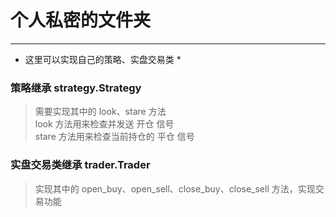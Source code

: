 # 个人私密的文件夹

----

* 这里可以实现自己的策略、实盘交易类 *

### 策略继承 strategy.Strategy
> 需要实现其中的 look、stare 方法  
> look 方法用来检查并发送 开仓 信号  
> stare 方法用来检查当前持仓的 平仓 信号


### 实盘交易类继承 trader.Trader
> 实现其中的 open_buy、open_sell、close_buy、close_sell 方法，实现交易功能
